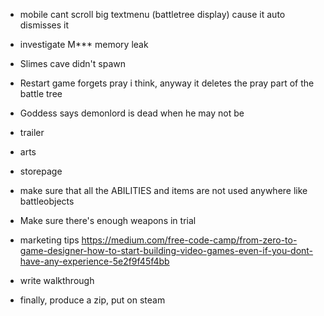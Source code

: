 - mobile cant scroll big textmenu (battletree display) cause it auto dismisses it
- investigate M*** memory leak
- Slimes cave didn't spawn
- Restart game forgets pray i think, anyway it deletes the pray part of the battle tree
- Goddess says demonlord is dead when he may not be





- trailer
- arts
- storepage
- make sure that all the ABILITIES and items are not used anywhere like battleobjects
- Make sure there's enough weapons in trial
- marketing tips https://medium.com/free-code-camp/from-zero-to-game-designer-how-to-start-building-video-games-even-if-you-dont-have-any-experience-5e2f9f45f4bb
- write walkthrough
- finally, produce a zip, put on steam
